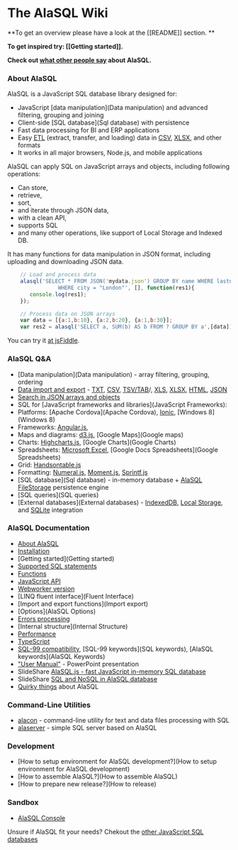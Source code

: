 # The AlaSQL Wiki

**To get an overview please have a look at the [[README]] section. **

**To get inspired try: [[Getting started]].**

**Check out [what other people say](People) about AlaSQL.**

### About AlaSQL


AlaSQL is a JavaScript SQL database library designed for:

* JavaScript [data manipulation](Data manipulation) and advanced filtering, grouping and joining
* Client-side [SQL database](Sql database) with persistence
* Fast data processing for BI and ERP applications
* Easy [ETL](Etl) (extract, transfer, and loading) data in [CSV](Csv), [XLSX](Xlsx), and other formats
* It works in all major browsers,  Node.js, and mobile applications

AlaSQL can apply SQL on JavaScript arrays and objects, including following operations:

* Can store,
* retrieve,
* sort,
* and iterate through JSON data,
* with a clean API,
* supports SQL
* and many other operations, like support of Local Storage and Indexed DB.

It has many functions for data manipulation in JSON format, including uploading and downloading JSON data.
```js
    // Load and process data
    alasql('SELECT * FROM JSON('mydata.json') GROUP BY name WHERE lastname LIKE "A%" \
                WHERE city = "London"', [], function(res1){
       console.log(res1);
    });

    // Process data on JSON arrays
    var data = [{a:1,b:10}, {a:2,b:20}, {a:1,b:30}];
    var res2 = alasql('SELECT a, SUM(b) AS b FROM ? GROUP BY a',[data]);
```
You can  try it [at jsFiddle](http://jsfiddle.net/agershun/30to2rh8/1/).




### AlaSQL Q&A
* [Data manipulation](Data manipulation) - array filtering, grouping, ordering
* [Data import and export](Import-export) - [TXT](Txt), [CSV](Csv), [TSV/TAB](Tsv)/, [XLS](Xls), 
[XLSX](Xlsx), [HTML](Html), [JSON](Json) 
* [Search in JSON arrays and objects](JSON)
* SQL for [JavaScript frameworks and libraries](JavaScript Frameworks):
 * Platforms: [Apache Cordova](Apache Cordova), [Ionic](Ionic), [Windows 8](Windows 8)
 * Frameworks: [Angular.js](Angular.js), 
 * Maps and diagrams: [d3.js](d3.js), [Google Maps](Google maps)
 * Charts: [Highcharts.js](Highcharts.js), [Google Charts](Google Charts) 
 * Spreadsheets: [Microsoft Excel](XLSX), [Google Docs Spreadsheets](Google Spreadsheets) 
 * Grid: [Handsontable.js](Handsontable.js)
 * Formatting: [Numeral.js](Numeral.js), [Moment.js](Moment.js), [Sprintf.js](Sprintf.hs)
* [SQL database](Sql database) - in-memory database + [AlaSQL FileStorage](FileStorage) persistence engine
* [SQL queries](SQL queries)
* [External databases](External databases) - [IndexedDB](IndexedDB), [Local Storage](LocalStorage), and [SQLite](SQLite) integration

### AlaSQL Documentation
* [About AlaSQL](About)
* [Installation](Installation)
* [Getting started](Getting started)
* [Supported SQL statements](Sql)
* [Functions](Functions)
* [JavaScript API](Api)
* [Webworker version](Webworker)
* [LINQ fluent interface](Fluent Interface)
* [Import and export functions](Import export)
* [Options](AlaSQL Options)
* [Errors processing](Errors)
* [Internal structure](Internal Structure)
* [Performance](Performance)
* [TypeScript](TypeScript)
* [SQL-99 compatibility](SQL-99), [SQL-99 keywords](SQL keywords), [AlaSQL keywords](AlaSQL Keywords)
* ["User Manual"](http://www.slideshare.net/AndreyGershun/alasql-manual-141220-1) - PowerPoint presentation
* SlideShare [AlaSQL.js - fast JavaScript in-memory SQL database](http://www.slideshare.net/AndreyGershun/alasqljsfast-javascript-inmemory-sql-database)
* SlideShare [SQL and NoSQL in AlaSQL database](http://www.slideshare.net/AndreyGershun/sql-and-nosql-in-alasql)
* [Quirky things](Quirky) about AlaSQL



### Command-Line Utilities
* [alacon](Alacon) - command-line utility for text and data files processing with SQL
* [alaserver](Alaserver) - simple SQL server based on AlaSQL

### Development 
* [How to setup environment for AlaSQL development?](How to setup environment for AlaSQL development)
* [How to assemble AlaSQL?](How to assemble AlaSQL)
* [How to prepare new release?](How to release)

### Sandbox
* [AlaSQL Console](http://alasql.org/console/alaconsole.html)

Unsure if AlaSQL fit your needs? Chekout the [other JavaScript SQL databases](Similar-Projects)
